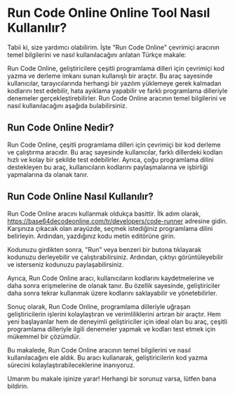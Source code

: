Run Code Online Online Tool Nasıl Kullanılır?
=============================================

Tabii ki, size yardımcı olabilirim. İşte "Run Code Online" çevrimiçi aracının temel bilgilerini ve nasıl kullanılacağını anlatan Türkçe makale:

  
Run Code Online, geliştiricilere çeşitli programlama dilleri için çevrimiçi kod yazma ve derleme imkanı sunan kullanışlı bir araçtır. Bu araç sayesinde kullanıcılar, tarayıcılarında herhangi bir yazılım yüklemeye gerek kalmadan kodlarını test edebilir, hata ayıklama yapabilir ve farklı programlama dilleriyle denemeler gerçekleştirebilirler. Run Code Online aracının temel bilgilerini ve nasıl kullanılacağını aşağıda bulabilirsiniz.

Run Code Online Nedir?
----------------------

  
Run Code Online, çeşitli programlama dilleri için çevrimiçi bir kod derleme ve çalıştırma aracıdır. Bu araç sayesinde kullanıcılar, farklı dillerdeki kodları hızlı ve kolay bir şekilde test edebilirler. Ayrıca, çoğu programlama dilini destekleyen bu araç, kullanıcıların kodlarını paylaşmalarına ve işbirliği yapmalarına da olanak tanır.

Run Code Online Nasıl Kullanılır?
---------------------------------

  
Run Code Online aracını kullanmak oldukça basittir. İlk adım olarak, <https://base64decodeonline.com/tr/developers/code-runner> adresine gidin. Karşınıza çıkacak olan arayüzde, seçmek istediğiniz programlama dilini belirleyin. Ardından, yazdığınız kodu metin editörüne girin.

Kodunuzu girdikten sonra, "Run" veya benzeri bir butona tıklayarak kodunuzu derleyebilir ve çalıştırabilirsiniz. Ardından, çıktıyı görüntüleyebilir ve isterseniz kodunuzu paylaşabilirsiniz.

Ayrıca, Run Code Online aracı, kullanıcıların kodlarını kaydetmelerine ve daha sonra erişmelerine de olanak tanır. Bu özellik sayesinde, geliştiriciler daha sonra tekrar kullanmak üzere kodlarını saklayabilir ve yönetebilirler.

Sonuç olarak, Run Code Online, programlama dilleriyle uğraşan geliştiricilerin işlerini kolaylaştıran ve verimliliklerini artıran bir araçtır. Hem yeni başlayanlar hem de deneyimli geliştiriciler için ideal olan bu araç, çeşitli programlama dilleriyle ilgili denemeler yapmak ve kodları test etmek için mükemmel bir çözümdür.

Bu makalede, Run Code Online aracının temel bilgilerini ve nasıl kullanılacağını ele aldık. Bu aracı kullanarak, geliştiricilerin kod yazma sürecini kolaylaştırabileceklerine inanıyoruz.

Umarım bu makale işinize yarar! Herhangi bir sorunuz varsa, lütfen bana bildirin.